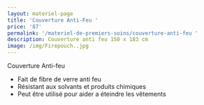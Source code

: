 ```yaml
---
layout: materiel-page
title: 'Couverture Anti-Feu '
price: '87'
permalink: '/materiel-de-premiers-soins/couverture-anti-feu '
description: Couverture anti feu 150 x 183 cm
image: /img/Firepouch..jpg
---
```

Couverture Anti-feu 

* Fait de fibre de verre anti feu
* Résistant aux solvants et produits chimiques
* Peut être utilisé pour aider a éteindre les vêtements
